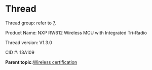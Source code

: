 # Thread

Thread group: refer to [7](references.md#item_thread-certified).

Product Name: NXP RW612 Wireless MCU with Integrated Tri-Radio

Thread version: V1.3.0

CID \#: 13A109

**Parent topic:**[Wireless certification](../topics/wireless_certification.md)

